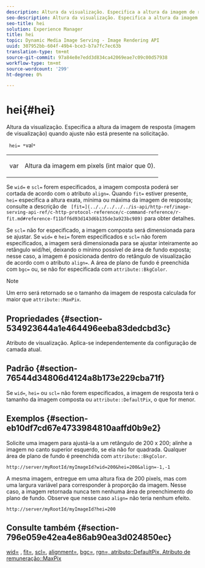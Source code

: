 ```yaml
---
description: Altura da visualização. Especifica a altura da imagem de resposta (imagem de visualização) quando ajuste não está presente na solicitação.
seo-description: Altura da visualização. Especifica a altura da imagem de resposta (imagem de visualização) quando ajuste não está presente na solicitação.
seo-title: hei
solution: Experience Manager
title: hei
topic: Dynamic Media Image Serving - Image Rendering API
uuid: 307952bb-604f-49b4-bce3-b7a7fc7ec63b
translation-type: tm+mt
source-git-commit: 97a84e8e7edd3d834ca42069eae7c09c00d57938
workflow-type: tm+mt
source-wordcount: '299'
ht-degree: 0%

---
```



# hei{#hei}

Altura da visualização. Especifica a altura da imagem de resposta (imagem de visualização) quando ajuste não está presente na solicitação.

` hei= *`val`*`

<table id="simpletable_1A36827B6E6647888A4E6E868975D716"> 
 <tr class="strow"> 
  <td class="stentry"> <p> <span class="codeph"> <span class="varname"> var  </span> </span> </p> </td> 
  <td class="stentry"> <p>Altura da imagem em pixels (int maior que 0). </p> </td> 
 </tr> 
</table>

Se `wid=` e `scl=` forem especificados, a imagem composta poderá ser cortada de acordo com o atributo `align=`. Quando `fit=` estiver presente, `hei=` especifica a altura exata, mínima ou máxima da imagem de resposta; consulte a descrição de ` [fit=](../../../../../is-api/http-ref/image-serving-api-ref/c-http-protocol-reference/c-command-reference/r-fit.md#reference-f11bff6d93d143d6b135de3a923bc989)` para obter detalhes.

Se `scl=` não for especificado, a imagem composta será dimensionada para se ajustar. Se `wid=` e `hei=` forem especificados e `scl=` não forem especificados, a imagem será dimensionada para se ajustar inteiramente ao retângulo wid/hei, deixando o mínimo possível de área de fundo exposta; nesse caso, a imagem é posicionada dentro do retângulo de visualização de acordo com o atributo `align=`. A área de plano de fundo é preenchida com `bgc=` ou, se não for especificada com `attribute::BkgColor`.

>[!NOTE]
>
>Um erro será retornado se o tamanho da imagem de resposta calculada for maior que `attribute::MaxPix`.

## Propriedades {#section-534923644a1e464496eeba83dedcbd3c}

Atributo de visualização. Aplica-se independentemente da configuração de camada atual.

## Padrão {#section-76544d34806d4124a8b173e229cba71f}

Se `wid=`, `hei=` ou `scl=` não forem especificados, a imagem de resposta terá o tamanho da imagem composta ou `attribute::DefaultPix`, o que for menor.

## Exemplos {#section-eb10df7cd67e4733984810aaffd0b9e2}

Solicite uma imagem para ajustá-la a um retângulo de 200 x 200; alinhe a imagem no canto superior esquerdo, se ela não for quadrada. Qualquer área de plano de fundo é preenchida com `attribute::BkgColor`.

`http://server/myRootId/myImageId?wid=200&hei=200&align=-1,-1`

A mesma imagem, entregue em uma altura fixa de 200 pixels, mas com uma largura variável para corresponder à proporção da imagem. Nesse caso, a imagem retornada nunca tem nenhuma área de preenchimento do plano de fundo. Observe que nesse caso `align=` não teria nenhum efeito.

`http://server/myRootId/myImageId?hei=200`

## Consulte também {#section-796e059e42ea4e86ab90ea3d024850ec}

[wid=](../../../../../is-api/http-ref/image-serving-api-ref/c-http-protocol-reference/c-command-reference/r-is-http-wid.md#reference-bfeadcb67bf4485f851eb21345527e47) ,  [fit=](../../../../../is-api/http-ref/image-serving-api-ref/c-http-protocol-reference/c-command-reference/r-fit.md#reference-f11bff6d93d143d6b135de3a923bc989),  [scl=](../../../../../is-api/http-ref/image-serving-api-ref/c-http-protocol-reference/c-command-reference/r-scl.md#reference-b2a74e493d0d407e98fe350551ba3fcc),  [alignment=](../../../../../is-api/http-ref/image-serving-api-ref/c-http-protocol-reference/c-command-reference/r-align.md#reference-b7d6b87c75124d78884f916dd6544bc7),  [bgc=](../../../../../is-api/http-ref/image-serving-api-ref/c-http-protocol-reference/c-command-reference/r-bgc.md#reference-53376175f617446fbe5c69120f834b88),  [ ](../../../../../is-api/http-ref/image-serving-api-ref/c-http-protocol-reference/c-command-reference/r-rgn.md#reference-daa9b80e0d8c4b1aa67d116b578d592f)  [ ](../../../../../is-api/image-catalog/image-serving-api-ref/c-image-catalog-reference/c-attributes-reference/r-defaultpix.md#reference-996b2c22b30f4fd9b970c84063306df1)  [rgn=, atributo::DefaultPix, Atributo de remuneração::MaxPix](../../../../../is-api/image-catalog/image-serving-api-ref/c-image-catalog-reference/c-attributes-reference/r-maxpix.md#reference-e167d396ac794079ba8b5e6eb16eeda5)
